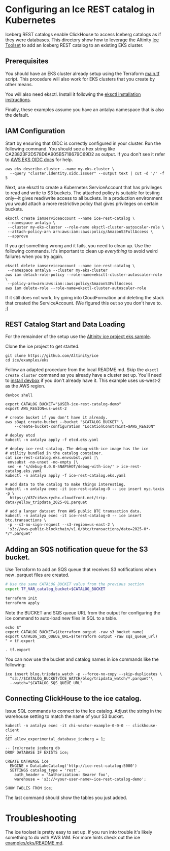 # Configuring an Ice REST catalog in Kubernetes

Iceberg REST catalogs enable ClickHouse to access Iceberg catalogs as if
they were databases.  This directory show how to leverage the Altinity 
[Ice Toolset](https://github.com/Altinity/ice) to add an Iceberg REST
catalog to an existing EKS cluster.

## Prerequisites

You should have an EKS cluster already setup using the Terraform 
[main.tf](../kubernetes/main.tf) script. This procedure will also 
work for EKS clusters that you create by other means.  

You will also need eksctl. Install it following the 
[eksctl installation instructions](https://eksctl.io/installation/). 

Finally, these examples assume you have an antalya namespace that is
also the default. 

## IAM Configuration

Start by ensuring that OIDC is correctly configured in your cluster.
Run the following command. You should see a hex string like
CA23823F2D578D6A905B5718679C69D2 as output. If you don't see it refer
to [AWS EKS OIDC docs](https://docs.aws.amazon.com/eks/latest/userguide/enable-iam-roles-for-service-accounts.html) 
for help. 

```
aws eks describe-cluster --name my-eks-cluster \
  --query "cluster.identity.oidc.issuer" --output text | cut -d '/' -f 5
```

Next, use eksctl to create a Kubernetes ServiceAccount that has
privileges to read and write to S3 buckets. The attached policy is
suitable for testing only--it gives read/write access to all buckets.
In a production environment you would attach a more restrictive policy
that gives privileges on certain buckets.

```
eksctl create iamserviceaccount --name ice-rest-catalog \
 --namespace antalya \
 --cluster my-eks-cluster --role-name eksctl-cluster-autoscaler-role \
 --attach-policy-arn arn:aws:iam::aws:policy/AmazonS3FullAccess \
 --approve
```

If you get something wrong and it fails, you need to clean up. Use the
following commands. It's important to clean up *everything* to avoid
weird failures when you try again.

```
eksctl delete iamserviceaccount --name ice-rest-catalog \
 --namespace antalya --cluster my-eks-cluster
aws iam detach-role-policy --role-name=eksctl-cluster-autoscaler-role \
 --policy-arn=arn:aws:iam::aws:policy/AmazonS3FullAccess
aws iam delete-role --role-name=eksctl-cluster-autoscaler-role
```

If it still does not work, try going into CloudFormation and deleting
the stack that created the ServiceAccount. (We figured this out so you
don't have to. ;)

## REST Catalog Start and Data Loading

For the remainder of the setup use the 
[Altinity ice project eks sample](https://github.com/Altinity/ice/tree/master/examples/eks).

Clone the ice project to get started. 
```
git clone https://github.com/Altinity/ice
cd ice/examples/eks
```

Follow an adapted procedure from the local README.md. Skip the `eksctl
create cluster` command as you already have a cluster set up. You'll
need to [install devbox](https://github.com/jetify-com/devbox) if you
don't already have it. This example uses us-west-2 as the AWS region.

```
devbox shell

export CATALOG_BUCKET="$USER-ice-rest-catalog-demo"
export AWS_REGION=us-west-2

# create bucket if you don't have it already. 
aws s3api create-bucket --bucket "$CATALOG_BUCKET" \
    --create-bucket-configuration "LocationConstraint=$AWS_REGION"

# deploy etcd
kubectl -n antalya apply -f etcd.eks.yaml

# deploy ice-rest-catalog. The debug-with-ice image has the ice
# utility bundled in the catalog container. 
cat ice-rest-catalog.eks.envsubst.yaml |\
 envsubst -no-unset -no-empty |\
 sed -e 's/debug-0.0.0-SNAPSHOT/debug-with-ice/' > ice-rest-catalog.eks.yaml
kubectl -n antalya apply -f ice-rest-catalog.eks.yaml

# add data to the catalog to make things interesting. 
kubectl -n antalya exec -it ice-rest-catalog-0 -- ice insert nyc.taxis -p \
  https://d37ci6vzurychx.cloudfront.net/trip-data/yellow_tripdata_2025-01.parquet

# add a larger dataset from AWS public BTC transaction data.
kubectl -n antalya exec -it ice-rest-catalog-0 -- ice insert btc.transactions \
 -p --s3-no-sign-request --s3-region=us-east-2 \
 's3://aws-public-blockchain/v1.0/btc/transactions/date=2025-0*-*/*.parquet'
```

## Adding an SQS notification queue for the S3 bucket. 

Use Terraform to add an SQS queue that receives S3 notifications when new .parquet files are created.

```bash
# Use the same CATALOG_BUCKET value from the previous section
export TF_VAR_catalog_bucket=$CATALOG_BUCKET

terraform init
terraform apply
```

Note the BUCKET and SQS queue URL from the output for configuring the ice command to auto-load 
new files in SQL to a table. 
```
echo $"
export CATALOG_BUCKET=$(terraform output -raw s3_bucket_name)
export CATALOG_SQS_QUEUE_URL=$(terraform output -raw sqs_queue_url)
" > tf.export

. tf.export
```

You can now use the bucket and catalog names in ice commands like the following: 
```
ice insert blog.tripdata_watch -p --force-no-copy --skip-duplicates \
  "s3://$CATALOG_BUCKET/ICE_WATCH/blog/tripdata_watch/*.parquet"\
  --watch="$CATALOG_SQS_QUEUE_URL" 
```

## Connecting ClickHouse to the ice catalog. 

Issue SQL commands to connect to the Ice catalog. Adjust the string in the warehouse setting to 
match the name of your S3 bucket. 

```
kubectl -n antalya exec -it chi-vector-example-0-0-0 -- clickhouse-client 
...
SET allow_experimental_database_iceberg = 1;

-- (re)create iceberg db
DROP DATABASE IF EXISTS ice;

CREATE DATABASE ice
  ENGINE = DataLakeCatalog('http://ice-rest-catalog:5000')
  SETTINGS catalog_type = 'rest',
    auth_header = 'Authorization: Bearer foo',
    warehouse = 's3://<your-user-name>-ice-rest-catalog-demo';

SHOW TABLES FROM ice;
```

The last command should show the tables you just added. 

# Troubleshooting

The ice toolset is pretty easy to set up. If you run into trouble it's likely something
to do with AWS IAM. For more hints check out the ice 
[examples/eks/README.md](https://github.com/Altinity/ice/tree/master/examples/eks#readme).
